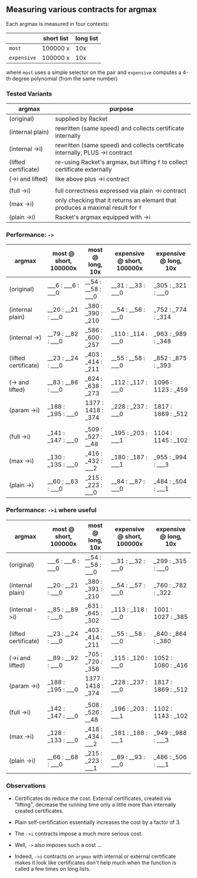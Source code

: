 ## Measuring various contracts for argmax

Each argmax is measured in four contexts:

|              | short list | long list |
| ------------ | ---------- | --------- | 
| `most`       | 100000 x   | 10x       | 
| `expensive`  | 100000 x   | 10x       | 

where `most` uses a simple selector on the pair and `expensive` computes a 4-th degree polynomial (from the same number)

### Tested Variants 

|  argmax              |  purpose             	    			   	       		  	   | 
|--------------------- |---------------------------------------------------------------------------------- |
| (original)           | supplied by Racket 								   |
| (internal plain)     | rewritten (same speed) and collects certificate internally   			   |
| (internal ->i)       | rewritten (same speed) and collects certificate internally, PLUS ->i contract 	   |
| (lifted certificate) | re-using Racket's argmax, but lifting `f` to collect certificate externally  	   |
| (->i and lifted)     | like above plus ->i contract  	       	      	      		  		   |
| 		       |										   |
| (full ->i)           | full correctness expressed via plain ->i contract 				   |
| (max ->i)            | only checking that it returns an elemant that produces a maximal result for `f`   |
| (plain ->i)          | Racket's argmax equipped with ->i  	       		  	  	     	   |

### Performance: `->`

|  argmax  | most @ short, 100000x | most @ long, 10x | expensive @ short, 100000x | expensive @ long, 10x |
|----------|-----------------------|------------------|----------------------------|-----------------------|
| (original)           | ___6 : ___6 : ___0 | __54 : __58 : ___0 | __31 : __33 : ___0 | _305 : _321 : ___0 |
| (internal plain)     | __20 : __21 : ___0 | _380 : _390 : _210 | __54 : __56 : ___0 | _752 : _774 : _314 |
| (internal ->)        | __79 : __82 : ___0 | _586 : _600 : _257 | _110 : _114 : ___0 | _963 : _989 : _348 |
| (lifted certificate) | __23 : __24 : ___0 | _403 : _414 : _211 | __55 : __58 : ___0 | _852 : _875 : _393 |
| (-> and lifted)      | __83 : __86 : ___0 | _624 : _638 : _273 | _112 : _117 : ___0 | 1096 : 1123 : _459 |
| (param ->i)          | _188 : _195 : ___0 | 1377 : 1418 : _374 | _228 : _237 : ___0 | 1817 : 1869 : _512 |
| 		     | 	     	     | 	     	      |	      	      |	       	      	  |
| (full ->i)           | _141 : _147 : ___0 | _509 : _527 : __48 | _195 : _203 : ___1 | 1104 : 1145 : _102 |
| (max ->i)            | _130 : _135 : ___0 | _416 : _432 : ___2 | _180 : _187 : ___1 | _955 : _994 : ___3 |
| (plain ->)           | __60 : __63 : ___0 | _215 : _223 : ___0 | __84 : __87 : ___0 | _484 : _504 : ___1 |

### Performance: `->i` where useful 

|  argmax  | most @ short, 100000x | most @ long, 10x | expensive @ short, 100000x | expensive @ long, 10x |
|----------|-----------------------|------------------|----------------------------|-----------------------|
| (original)           | ___6 : ___6 : ___0 | __54 : __58 : ___0 | __31 : __32 : ___0 | _299 : _315 : ___0 |
| (internal plain)     | __20 : __21 : ___0 | _380 : _391 : _210 | __54 : __57 : ___0 | _760 : _782 : _322 |
| (internal ->i)       | __85 : __89 : ___0 | _631 : _645 : _302 | _113 : _118 : ___0 | 1001 : 1027 : _385 |
| (lifted certificate) | __23 : __24 : ___0 | _403 : _414 : _211 | __55 : __58 : ___0 | _840 : _864 : _380 |
| (->i and lifted)     | __89 : __92 : ___0 | _705 : _720 : _356 | _115 : _120 : ___0 | 1052 : 1080 : _416 |
| (param ->i)          | _188 : _195 : ___0 | 1377 : 1418 : _374 | _228 : _237 : ___0 | 1817 : 1869 : _512 |
| 		     | 	     	     | 	     	      |	      	      |	       	      	  |
| (full ->i)           | _142 : _147 : ___0 | _508 : _526 : __48 | _196 : _203 : ___1 | 1102 : 1143 : _102 |
| (max ->i)            | _128 : _133 : ___0 | _418 : _434 : ___2 | _181 : _188 : ___1 | _949 : _988 : ___3 |
| (plain ->i)          | __66 : __68 : ___0 | _215 : _223 : ___1 | __89 : __93 : ___0 | _486 : _506 : ___1 |


### Observations

- Certificates do reduce the cost. External certificates, created via
  "lifting", decrease the running time only a little more than
  internally created certificates.

- Plain self-certification essentially increases the cost by a factor of 3. 

- The `->i` contracts impose a much more serious cost.
- Well, `->` also imposes such a cost ...

- Indeed, `->i` contracts on `argmax` with internal or external
  certificate makes it look like certificates don't help much when the
  function is called a few times on long lists.


